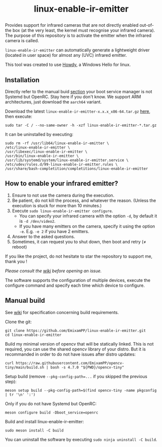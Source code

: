 # <p align=center>linux-enable-ir-emitter</p>

Provides support for infrared cameras that are not directly enabled out-of-the box (at the very least, the kernel must recognise your infrared camera). The purpose of this repository is to activate the emitter when the infrared camera is called.

`linux-enable-ir-emitter` can automatically generate a lightweight driver (located in user space) for almost any (UVC) infrared emitter.

This tool was created to use [Howdy](https://github.com/boltgolt/howdy), a Windows Hello for linux.

## Installation
Directly refer to the manual buid [section](#manual-build) your boot service manager is not Systemd but OpenRC. Stay here if you don't know. We support ARM architectures, just download the `aarch64` variant.
 
Download the latest `linux-enable-ir-emitter-x.x.x_x86-64.tar.gz` [here](https://github.com/EmixamPP/linux-enable-ir-emitter/releases/latest), then execute:
```
sudo tar -C / --no-same-owner -h -xzf linux-enable-ir-emitter-*.tar.gz
```

It can be uninstalled by executing:
```
sudo rm -rf /usr/lib64/linux-enable-ir-emitter \
/etc/linux-enable-ir-emitter \
/usr/libexec/linux-enable-ir-emitter \
/usr/bin/linux-enable-ir-emitter \
/usr/lib/systemd/system/linux-enable-ir-emitter.service \
/etc/udev/rules.d/99-linux-enable-ir-emitter.rules \
/usr/share/bash-completition/completitions/linux-enable-ir-emitter
```

## How to enable your infrared emitter?
1. Ensure to not use the camera during the execution.
2. Be patient, do not kill the process, and whatever the reason. (Unless the execution is stuck for more than 10 minutes.)
3. Execute `sudo linux-enable-ir-emitter configure`.
    * You can specify your infrared camera with the option `-d`, by default it is `-d /dev/video2`.
    * If you have many emitters on the camera, specify it using the option `-e`. E.g. `-e 2` if you have 2 emitters.
4. Answer to the asked questions.
5. Sometimes, it can request you to shut down, then boot and retry ($\neq$ reboot)

If you like the project, do not hesitate to star the repository to support me, thank you !

*Please consult the [wiki](https://github.com/EmixamPP/linux-enable-ir-emitter/wiki) before opening an issue.*

The software supports the configuration of multiple devices, execute the configure command and specify each time which device to configure.

## Manual build
See [wiki](https://github.com/EmixamPP/linux-enable-ir-emitter/wiki/Requirements) for specification concerning build requirements.

Clone the git:
```
git clone https://github.com/EmixamPP/linux-enable-ir-emitter.git
cd linux-enable-ir-emitter
```

Build my minimal version of opencv that will be statically linked. This is not required, you can use the shared opencv library of your distro. But it is recommanded in order to do not have issues after distro updates:
```
curl https://raw.githubusercontent.com/EmixamPP/opencv-tiny/main/build.sh | bash -s 4.7.0 "${PWD}/opencv-tiny"
```

Setup build (remove `--pkg-config-path=...` if you skipped the previous step):
```
meson setup build --pkg-config-path=$(find opencv-tiny -name pkgconfig | tr '\n' ':')
```

Only if you do not have Systemd but OpenRC:
```
meson configure build -Dboot_service=openrc
```

Build and install linux-enable-ir-emitter:
```
sudo meson install -C build
```

You can uninstall the software by executing `sudo ninja uninstall -C build`. 
